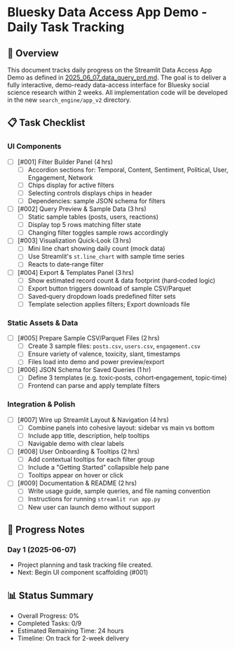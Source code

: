 # Bluesky Data Access App Demo - Daily Task Tracking

## 📝 Overview
This document tracks daily progress on the Streamlit Data Access App Demo as defined in [2025_06_07_data_query_prd.md](../prd/2025_06_07_data_query_prd.md). The goal is to deliver a fully interactive, demo-ready data-access interface for Bluesky social science research within 2 weeks. All implementation code will be developed in the new `search_engine/app_v2` directory.

## 📋 Task Checklist

### UI Components
- [ ] [#001] Filter Builder Panel (4 hrs)
  - [ ] Accordion sections for: Temporal, Content, Sentiment, Political, User, Engagement, Network
  - [ ] Chips display for active filters
  - [ ] Selecting controls displays chips in header
  - [ ] Dependencies: sample JSON schema for filters

- [ ] [#002] Query Preview & Sample Data (3 hrs)
  - [ ] Static sample tables (posts, users, reactions)
  - [ ] Display top 5 rows matching filter state
  - [ ] Changing filter toggles sample rows accordingly

- [ ] [#003] Visualization Quick‑Look (3 hrs)
  - [ ] Mini line chart showing daily count (mock data)
  - [ ] Use Streamlit's `st.line_chart` with sample time series
  - [ ] Reacts to date‑range filter

- [ ] [#004] Export & Templates Panel (3 hrs)
  - [ ] Show estimated record count & data footprint (hard‑coded logic)
  - [ ] Export button triggers download of sample CSV/Parquet
  - [ ] Saved‑query dropdown loads predefined filter sets
  - [ ] Template selection applies filters; Export downloads file

### Static Assets & Data
- [ ] [#005] Prepare Sample CSV/Parquet Files (2 hrs)
  - [ ] Create 3 sample files: `posts.csv`, `users.csv`, `engagement.csv`
  - [ ] Ensure variety of valence, toxicity, slant, timestamps
  - [ ] Files load into demo and power preview/export

- [ ] [#006] JSON Schema for Saved Queries (1 hr)
  - [ ] Define 3 templates (e.g. toxic‑posts, cohort‑engagement, topic‑time)
  - [ ] Frontend can parse and apply template filters

### Integration & Polish
- [ ] [#007] Wire up Streamlit Layout & Navigation (4 hrs)
  - [ ] Combine panels into cohesive layout: sidebar vs main vs bottom
  - [ ] Include app title, description, help tooltips
  - [ ] Navigable demo with clear labels

- [ ] [#008] User Onboarding & Tooltips (2 hrs)
  - [ ] Add contextual tooltips for each filter group
  - [ ] Include a "Getting Started" collapsible help pane
  - [ ] Tooltips appear on hover or click

- [ ] [#009] Documentation & README (2 hrs)
  - [ ] Write usage guide, sample queries, and file naming convention
  - [ ] Instructions for running `streamlit run app.py`
  - [ ] New user can launch demo without support

## 📝 Progress Notes

### Day 1 (2025-06-07)
- Project planning and task tracking file created.
- Next: Begin UI component scaffolding (#001)

## 📊 Status Summary
- Overall Progress: 0%
- Completed Tasks: 0/9
- Estimated Remaining Time: 24 hours
- Timeline: On track for 2-week delivery 
